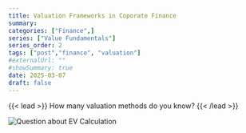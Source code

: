 ```yaml
---
title: Valuation Frameworks in Coporate Finance
summary: 
categories: ["Finance",]
series: ["Value Fundamentals"]
series_order: 2
tags: ["post","finance", "valuation"]
#externalUrl: ""
#showSummary: true
date: 2025-03-07
draft: false
---
```


{{< lead >}}
How many valuation methods do you know?
{{< /lead >}}

![Question about EV Calculation](EV-flashcard-front.png)
